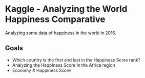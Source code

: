 # Kaggle - Analyzing the World Happiness Comparative
Analyzing some data of happiness in the world in 2016.

## Goals
- Which country is the first and last in the Happiness Score rank?
- Analyzing the Happiness Score in the Africa region
- Economy X Happiness Score
